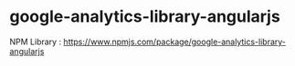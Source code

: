 # google-analytics-library-angularjs

NPM Library : https://www.npmjs.com/package/google-analytics-library-angularjs

